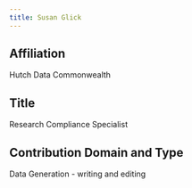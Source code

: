 ```yaml
---
title: Susan Glick
---
```

## Affiliation
Hutch Data Commonwealth
## Title
Research Compliance Specialist
## Contribution Domain and Type
Data Generation - writing and editing
